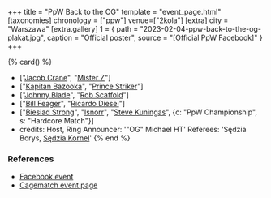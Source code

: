 +++
title = "PpW Back to the OG"
template = "event_page.html"
[taxonomies]
chronology = ["ppw"]
venue=["2kola"]
[extra]
city = "Warszawa"
[extra.gallery]
1 = { path = "2023-02-04-ppw-back-to-the-og-plakat.jpg", caption = "Official poster", source = "[Official PpW Facebook]" }
+++


{% card() %}
- ["[Jacob Crane](@/w/jacob-crane.md)", "[Mister Z](@/w/mister-z.md)"]
- ["[Kapitan Bazooka](@/w/kapitan-bazooka.md)", "[Prince Striker](@/w/royal-striker.md)"]
- ["[Johnny Blade](@/w/johnny-blade.md)", "[Rob Scaffold](@/w/rob-scaffold.md)"]
- ["[Bill Feager](@/w/feager.md)", "[Ricardo Diesel](@/w/ricardo-diesel.md)"]
- ["[Biesiad Strong](@/w/biesiad.md)", "[Isnorr](@/w/isnorr.md)", "[Steve Kuningas](@/w/steve-kuningas.md)", {c: "PpW Championship",
    s: "Hardcore Match"}]
- credits:
    Host, Ring Announcer: '"OG" Michael HT'
    Referees: 'Sędzia Borys, [Sędzia Kornel](@/w/sedzia-kornel.md)'
{% end %}

### References

* [Facebook event](https://www.facebook.com/events/671650544511110/)
* [Cagematch event page](https://www.cagematch.net/?id=1&nr=388621)
